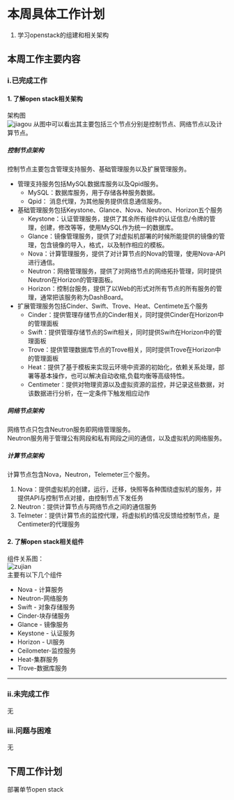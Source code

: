 # 本周具体工作计划  	
1. 学习openstack的组建和相关架构	
## 本周工作主要内容	
### i.已完成工作	
#### 1. 了解open stack相关架构	
架构图  	
![jiagou](https://images2015.cnblogs.com/blog/907596/201608/907596-20160803154744809-483681990.png)	
从图中可以看出其主要包括三个节点分别是控制节点、网络节点以及计算节点。  	
##### 控制节点架构    	
控制节点主要包含管理支持服务、基础管理服务以及扩展管理服务。       	
* 管理支持服务包括MySQL数据库服务以及Qpid服务。 	
  - MySQL：数据库服务，用于存储各种服务数据。	
  - Qpid： 消息代理，为其他服务提供信息通信服务。	
* 基础管理服务包括Keystone、Glance、Nova、Neutron、Horizon五个服务	
  - Keystone：认证管理服务，提供了其余所有组件的认证信息/令牌的管理，创建，修改等等，使用MySQL作为统一的数据库。  	
  - Glance：镜像管理服务，提供了对虚拟机部署的时候所能提供的镜像的管理，包含镜像的导入，格式，以及制作相应的模板。  	
  - Nova：计算管理服务，提供了对计算节点的Nova的管理，使用Nova-API进行通信。  	
  - Neutron：网络管理服务，提供了对网络节点的网络拓扑管理，同时提供Neutron在Horizon的管理面板。  	
  - Horizon：控制台服务，提供了以Web的形式对所有节点的所有服务的管理，通常把该服务称为DashBoard。    	
* 扩展管理服务包括Cinder、Swift、Trove、Heat、Centimete五个服务	
  - Cinder：提供管理存储节点的Cinder相关，同时提供Cinder在Horizon中的管理面板	
  - Swift：提供管理存储节点的Swift相关，同时提供Swift在Horizon中的管理面板	
  - Trove：提供管理数据库节点的Trove相关，同时提供Trove在Horizon中的管理面板	
  - Heat：提供了基于模板来实现云环境中资源的初始化，依赖关系处理，部署等基本操作，也可以解决自动收缩,负载均衡等高级特性。	
  - Centimeter：提供对物理资源以及虚拟资源的监控，并记录这些数据，对该数据进行分析，在一定条件下触发相应动作	

 ##### 网络节点架构	
网络节点只包含Neutron服务即网络管理服务。	
Neutron服务用于管理公有网段和私有网段之间的通信，以及虚拟机的网络服务。	

 ##### 计算节点架构	
计算节点包含Nova，Neutron，Telemeter三个服务。	
1. Nova：提供虚拟机的创建，运行，迁移，快照等各种围绕虚拟机的服务，并提供API与控制节点对接，由控制节点下发任务	
2. Neutron：提供计算节点与网络节点之间的通信服务	
3. Telmeter：提供计算节点的监控代理，将虚拟机的情况反馈给控制节点，是Centimeter的代理服务	

 #### 2. 了解open stack相关组件	
组件关系图：  	
![zujian](https://images2015.cnblogs.com/blog/907596/201608/907596-20160803161818153-400482667.png)  	
主要有以下几个组件  	
- Nova - 计算服务	
- Neutron-网络服务	
- Swift - 对象存储服务	
- Cinder-块存储服务	
- Glance - 镜像服务	
- Keystone - 认证服务	
- Horizon - UI服务	
- Ceilometer-监控服务	
- Heat-集群服务	
- Trove-数据库服务  	
--- 	
### ii.未完成工作	
无	
### iii.问题与困难	
无	
## 下周工作计划	
部署单节open stack
